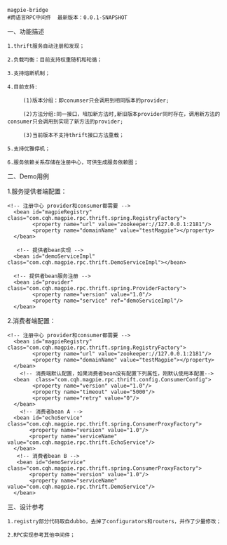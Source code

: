 

	magpie-bridge  
	#跨语言RPC中间件  最新版本：0.0.1-SNAPSHOT

  一、功能描述
  
    1.thrift服务自动注册和发现；
    
    2.负载均衡：目前支持权重随机和轮循；
    
    3.支持熔断机制；
    
    4.目前支持:
    
         (1)版本分组：即conumser只会调用到相同版本的provider;
         
         (2)方法分组:同一接口，培加新方法时,新旧版本provider同时存在，调用新方法的consumer只会调用到实现了新方法的provider; 
         
         (3)当前版本不支持thrift接口方法重载；
         
    5.支持优雅停机；
    
    6.服务依赖关系存储在注册中心，可供生成服务依赖图；
  
  
  二、Demo用例
  
  1.服务提供者端配置：
	      
	<!-- 注册中心 provider和consumer都需要 -->
      <bean id="magpieRegistry" class="com.cqh.magpie.rpc.thrift.spring.RegistryFactory">
      		<property name="url" value="zookeeper://127.0.0.1:2181"/>
      		<property name="domainName" value="testMagpie"></property>
      </bean>

	   <!-- 提供者bean实现 -->
      <bean id="demoServiceImpl" class="com.cqh.magpie.rpc.thrift.DemoServiceImpl"></bean>
      
      <!-- 提供者bean服务注册 -->
      <bean id="provider" class="com.cqh.magpie.rpc.thrift.spring.ProviderFactory">
      		<property name="version" value="1.0"/>
      		<property name="service" ref="demoServiceImpl"/>
      </bean>
      
   2.消费者端配置：
   
   	<!-- 注册中心 provider和consumer都需要 -->
      <bean id="magpieRegistry" class="com.cqh.magpie.rpc.thrift.spring.RegistryFactory">
      		<property name="url" value="zookeeper://127.0.0.1:2181"/>
      		<property name="domainName" value="testMagpie"></property>
      </bean>
  		<!-- 消费端默认配置，如果消费者bean没有配置下列属性，刚默认使用本配置-->
      <bean  class="com.cqh.magpie.rpc.thrift.config.ConsumerConfig">
      		<property name="version" value="1.0"/>
      		<property name="timeout" value="5000"/>
      		<property name="retry" value="0"/>
      </bean>
    	<!-- 消费者bean A -->
      <bean id="echoService" class="com.cqh.magpie.rpc.thrift.spring.ConsumerProxyFactory">
      	   <property name="version" value="1.0"/>
      	   <property name="serviceName" value="com.cqh.magpie.rpc.thrift.EchoService"/>
      </bean> 
       <!-- 消费者bean B -->
       <bean id="demoService" class="com.cqh.magpie.rpc.thrift.spring.ConsumerProxyFactory">
      	   <property name="version" value="1.0"/>
      	   <property name="serviceName" value="com.cqh.magpie.rpc.thrift.DemoService"/>
      </bean> 
   
   三、设计参考
   
    1.registry部分代码取自dubbo，去掉了configurators和routers，并作了少量修改；
    
    2.RPC实现参考其他中间件；

      
      
     
      
     